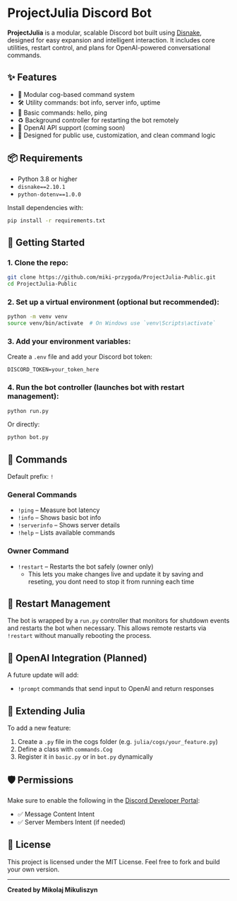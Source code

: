 # ProjectJulia Discord Bot

**ProjectJulia** is a modular, scalable Discord bot built using [Disnake](https://docs.disnake.dev/), designed for easy expansion and intelligent interaction. It includes core utilities, restart control, and plans for OpenAI-powered conversational commands.

## ✨ Features

- 🔧 Modular cog-based command system
- 🛠️ Utility commands: bot info, server info, uptime
- 👋 Basic commands: hello, ping
- ♻️ Background controller for restarting the bot remotely
- 🤖 OpenAI API support (coming soon)
- 🧪 Designed for public use, customization, and clean command logic

## 📦 Requirements

- Python 3.8 or higher
- `disnake==2.10.1`
- `python-dotenv==1.0.0`

Install dependencies with:

```bash
pip install -r requirements.txt
```

## 🚀 Getting Started

### 1. Clone the repo:

```bash
git clone https://github.com/miki-przygoda/ProjectJulia-Public.git
cd ProjectJulia-Public
```

### 2. Set up a virtual environment (optional but recommended):

```bash
python -m venv venv
source venv/bin/activate  # On Windows use `venv\Scripts\activate`
```

### 3. Add your environment variables:

Create a `.env` file and add your Discord bot token:

```env
DISCORD_TOKEN=your_token_here
```

### 4. Run the bot controller (launches bot with restart management):

```bash
python run.py
```

Or directly:

```bash
python bot.py
```

## 🔧 Commands

Default prefix: `!`

### General Commands
- `!ping` – Measure bot latency
- `!info` – Shows basic bot info
- `!serverinfo` – Shows server details
- `!help` – Lists available commands

### Owner Command
- `!restart` – Restarts the bot safely (owner only) 
    - This lets you make changes live and update it by saving and reseting, you dont need to stop it from running each time

## 🔁 Restart Management

The bot is wrapped by a `run.py` controller that monitors for shutdown events and restarts the bot when necessary. This allows remote restarts via `!restart` without manually rebooting the process.

## 🧠 OpenAI Integration (Planned)

A future update will add:
- `!prompt` commands that send input to OpenAI and return responses

## 🧩 Extending Julia

To add a new feature:
1. Create a `.py` file in the cogs folder (e.g. `julia/cogs/your_feature.py`)
2. Define a class with `commands.Cog`
3. Register it in `basic.py` or in `bot.py` dynamically

## 🛡️ Permissions

Make sure to enable the following in the [Discord Developer Portal](https://discord.com/developers/applications):
- ✅ Message Content Intent
- ✅ Server Members Intent (if needed)

## 🪪 License

This project is licensed under the MIT License.
Feel free to fork and build your own version.

---

**Created by Mikolaj Mikuliszyn**
